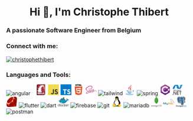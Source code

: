 <h1 align="center">Hi 👋, I'm Christophe Thibert</h1>
<h3>A passionate Software Engineer from Belgium</h3>

<h3 align="left">Connect with me:</h3>
<p align="left">
<a href="https://linkedin.com/in/christophethibert" target="blank"><img align="center" src="https://raw.githubusercontent.com/rahuldkjain/github-profile-readme-generator/master/src/images/icons/Social/linked-in-alt.svg" alt="christophethibert" height="30" width="30" /></a>
</p>

<h3 align="left">Languages and Tools:</h3>
<p align="left">
    <img style="margin-right: 10px;" src="https://angular.io/assets/images/logos/angular/angular.svg" alt="angular" width="30" height="30"/> 
    <img src="https://raw.githubusercontent.com/devicons/devicon/master/icons/rails/rails-original-wordmark.svg" alt="rails" width="30" height="30"/>
    <img src="https://raw.githubusercontent.com/devicons/devicon/master/icons/javascript/javascript-original.svg" alt="javascript" width="30" height="30"/>
    <img src="https://raw.githubusercontent.com/devicons/devicon/master/icons/typescript/typescript-original.svg" alt="typescript" width="30" height="30"/>
    <img src="https://raw.githubusercontent.com/devicons/devicon/master/icons/html5/html5-original-wordmark.svg" alt="html5" width="30" height="30"/>
    <img src="https://raw.githubusercontent.com/devicons/devicon/master/icons/sass/sass-original.svg" alt="sass" width="30" height="30"/>
    <img src="https://www.vectorlogo.zone/logos/tailwindcss/tailwindcss-icon.svg" alt="tailwind" width="30" height="30"/>
    <img src="https://raw.githubusercontent.com/devicons/devicon/master/icons/java/java-original.svg" alt="java" width="30" height="30"/>
    <img src="https://www.vectorlogo.zone/logos/springio/springio-icon.svg" alt="spring" width="30" height="30"/>
    <img src="https://raw.githubusercontent.com/devicons/devicon/master/icons/csharp/csharp-original.svg" alt="csharp" width="30" height="30"/>
    <img src="https://raw.githubusercontent.com/devicons/devicon/master/icons/dot-net/dot-net-original-wordmark.svg" alt="dotnet" width="30" height="30"/>
    <img src="https://raw.githubusercontent.com/devicons/devicon/master/icons/ruby/ruby-original.svg" alt="ruby" width="30" height="30"/>
    <img src="https://www.vectorlogo.zone/logos/flutterio/flutterio-icon.svg" alt="flutter" width="30" height="30"/>
    <img src="https://www.vectorlogo.zone/logos/dartlang/dartlang-icon.svg" alt="dart" width="30" height="30"/>
    <img src="https://raw.githubusercontent.com/devicons/devicon/master/icons/docker/docker-original-wordmark.svg" alt="docker" width="30" height="30"/>
    <img src="https://www.vectorlogo.zone/logos/firebase/firebase-icon.svg" alt="firebase" width="30" height="30"/>
    <img src="https://www.vectorlogo.zone/logos/git-scm/git-scm-icon.svg" alt="git" width="30" height="30"/>
    <img src="https://raw.githubusercontent.com/devicons/devicon/master/icons/linux/linux-original.svg" alt="linux" width="30" height="30"/>
    <img src="https://www.vectorlogo.zone/logos/mariadb/mariadb-icon.svg" alt="mariadb" width="30" height="30"/>
    <img src="https://raw.githubusercontent.com/devicons/devicon/master/icons/mongodb/mongodb-original-wordmark.svg" alt="mongodb" width="30" height="30"/>
    <img src="https://raw.githubusercontent.com/devicons/devicon/master/icons/mysql/mysql-original-wordmark.svg" alt="mysql" width="30" height="30"/>
    <img src="https://raw.githubusercontent.com/devicons/devicon/master/icons/postgresql/postgresql-original-wordmark.svg" alt="postgresql" width="30" height="30"/>
    <img src="https://www.vectorlogo.zone/logos/getpostman/getpostman-icon.svg" alt="postman" width="30" height="30"/>
</p>
